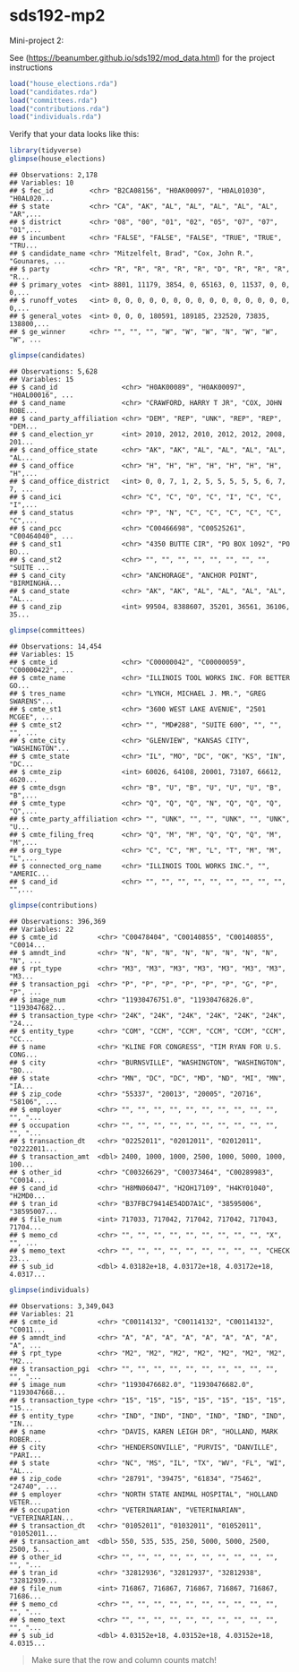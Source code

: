 sds192-mp2
================

Mini-project 2:

See (<https://beanumber.github.io/sds192/mod_data.html>) for the project instructions

``` r
load("house_elections.rda")
load("candidates.rda")
load("committees.rda")
load("contributions.rda")
load("individuals.rda")
```

Verify that your data looks like this:

``` r
library(tidyverse)
glimpse(house_elections)
```

    ## Observations: 2,178
    ## Variables: 10
    ## $ fec_id         <chr> "B2CA08156", "H0AK00097", "H0AL01030", "H0AL020...
    ## $ state          <chr> "CA", "AK", "AL", "AL", "AL", "AL", "AL", "AR",...
    ## $ district       <chr> "08", "00", "01", "02", "05", "07", "07", "01",...
    ## $ incumbent      <chr> "FALSE", "FALSE", "FALSE", "TRUE", "TRUE", "TRU...
    ## $ candidate_name <chr> "Mitzelfelt, Brad", "Cox, John R.", "Gounares, ...
    ## $ party          <chr> "R", "R", "R", "R", "R", "D", "R", "R", "R", "R...
    ## $ primary_votes  <int> 8801, 11179, 3854, 0, 65163, 0, 11537, 0, 0, 0,...
    ## $ runoff_votes   <int> 0, 0, 0, 0, 0, 0, 0, 0, 0, 0, 0, 0, 0, 0, 0, 0,...
    ## $ general_votes  <int> 0, 0, 0, 180591, 189185, 232520, 73835, 138800,...
    ## $ ge_winner      <chr> "", "", "", "W", "W", "W", "N", "W", "W", "W", ...

``` r
glimpse(candidates)
```

    ## Observations: 5,628
    ## Variables: 15
    ## $ cand_id                <chr> "H0AK00089", "H0AK00097", "H0AL00016", ...
    ## $ cand_name              <chr> "CRAWFORD, HARRY T JR", "COX, JOHN ROBE...
    ## $ cand_party_affiliation <chr> "DEM", "REP", "UNK", "REP", "REP", "DEM...
    ## $ cand_election_yr       <int> 2010, 2012, 2010, 2012, 2012, 2008, 201...
    ## $ cand_office_state      <chr> "AK", "AK", "AL", "AL", "AL", "AL", "AL...
    ## $ cand_office            <chr> "H", "H", "H", "H", "H", "H", "H", "H",...
    ## $ cand_office_district   <int> 0, 0, 7, 1, 2, 5, 5, 5, 5, 5, 6, 7, 7, ...
    ## $ cand_ici               <chr> "C", "C", "O", "C", "I", "C", "C", "I",...
    ## $ cand_status            <chr> "P", "N", "C", "C", "C", "C", "C", "C",...
    ## $ cand_pcc               <chr> "C00466698", "C00525261", "C00464040", ...
    ## $ cand_st1               <chr> "4350 BUTTE CIR", "PO BOX 1092", "PO BO...
    ## $ cand_st2               <chr> "", "", "", "", "", "", "", "", "SUITE ...
    ## $ cand_city              <chr> "ANCHORAGE", "ANCHOR POINT", "BIRMINGHA...
    ## $ cand_state             <chr> "AK", "AK", "AL", "AL", "AL", "AL", "AL...
    ## $ cand_zip               <int> 99504, 8388607, 35201, 36561, 36106, 35...

``` r
glimpse(committees)
```

    ## Observations: 14,454
    ## Variables: 15
    ## $ cmte_id                <chr> "C00000042", "C00000059", "C00000422", ...
    ## $ cmte_name              <chr> "ILLINOIS TOOL WORKS INC. FOR BETTER GO...
    ## $ tres_name              <chr> "LYNCH, MICHAEL J. MR.", "GREG SWARENS"...
    ## $ cmte_st1               <chr> "3600 WEST LAKE AVENUE", "2501 MCGEE", ...
    ## $ cmte_st2               <chr> "", "MD#288", "SUITE 600", "", "", "", ...
    ## $ cmte_city              <chr> "GLENVIEW", "KANSAS CITY", "WASHINGTON"...
    ## $ cmte_state             <chr> "IL", "MO", "DC", "OK", "KS", "IN", "DC...
    ## $ cmte_zip               <int> 60026, 64108, 20001, 73107, 66612, 4620...
    ## $ cmte_dsgn              <chr> "B", "U", "B", "U", "U", "U", "B", "B",...
    ## $ cmte_type              <chr> "Q", "Q", "Q", "N", "Q", "Q", "Q", "Q",...
    ## $ cmte_party_affiliation <chr> "", "UNK", "", "", "UNK", "", "UNK", "U...
    ## $ cmte_filing_freq       <chr> "Q", "M", "M", "Q", "Q", "Q", "M", "M",...
    ## $ org_type               <chr> "C", "C", "M", "L", "T", "M", "M", "L",...
    ## $ connected_org_name     <chr> "ILLINOIS TOOL WORKS INC.", "", "AMERIC...
    ## $ cand_id                <chr> "", "", "", "", "", "", "", "", "", "",...

``` r
glimpse(contributions)
```

    ## Observations: 396,369
    ## Variables: 22
    ## $ cmte_id          <chr> "C00478404", "C00140855", "C00140855", "C0014...
    ## $ amndt_ind        <chr> "N", "N", "N", "N", "N", "N", "N", "N", "N", ...
    ## $ rpt_type         <chr> "M3", "M3", "M3", "M3", "M3", "M3", "M3", "M3...
    ## $ transaction_pgi  <chr> "P", "P", "P", "P", "P", "P", "G", "P", "P", ...
    ## $ image_num        <chr> "11930476751.0", "11930476826.0", "1193047682...
    ## $ transaction_type <chr> "24K", "24K", "24K", "24K", "24K", "24K", "24...
    ## $ entity_type      <chr> "COM", "CCM", "CCM", "CCM", "CCM", "CCM", "CC...
    ## $ name             <chr> "KLINE FOR CONGRESS", "TIM RYAN FOR U.S. CONG...
    ## $ city             <chr> "BURNSVILLE", "WASHINGTON", "WASHINGTON", "BO...
    ## $ state            <chr> "MN", "DC", "DC", "MD", "ND", "MI", "MN", "IA...
    ## $ zip_code         <chr> "55337", "20013", "20005", "20716", "58106", ...
    ## $ employer         <chr> "", "", "", "", "", "", "", "", "", "", "", "...
    ## $ occupation       <chr> "", "", "", "", "", "", "", "", "", "", "", "...
    ## $ transaction_dt   <chr> "02252011", "02012011", "02012011", "02222011...
    ## $ transaction_amt  <dbl> 2400, 1000, 1000, 2500, 1000, 5000, 1000, 100...
    ## $ other_id         <chr> "C00326629", "C00373464", "C00289983", "C0014...
    ## $ cand_id          <chr> "H8MN06047", "H2OH17109", "H4KY01040", "H2MD0...
    ## $ tran_id          <chr> "B37FBC79414E54DD7A1C", "38595006", "38595007...
    ## $ file_num         <int> 717033, 717042, 717042, 717042, 717043, 71704...
    ## $ memo_cd          <chr> "", "", "", "", "", "", "", "", "", "X", "", ...
    ## $ memo_text        <chr> "", "", "", "", "", "", "", "", "", "CHECK 23...
    ## $ sub_id           <dbl> 4.03182e+18, 4.03172e+18, 4.03172e+18, 4.0317...

``` r
glimpse(individuals)
```

    ## Observations: 3,349,043
    ## Variables: 21
    ## $ cmte_id          <chr> "C00114132", "C00114132", "C00114132", "C0011...
    ## $ amndt_ind        <chr> "A", "A", "A", "A", "A", "A", "A", "A", "A", ...
    ## $ rpt_type         <chr> "M2", "M2", "M2", "M2", "M2", "M2", "M2", "M2...
    ## $ transaction_pgi  <chr> "", "", "", "", "", "", "", "", "", "", "", "...
    ## $ image_num        <chr> "11930476682.0", "11930476682.0", "1193047668...
    ## $ transaction_type <chr> "15", "15", "15", "15", "15", "15", "15", "15...
    ## $ entity_type      <chr> "IND", "IND", "IND", "IND", "IND", "IND", "IN...
    ## $ name             <chr> "DAVIS, KAREN LEIGH DR", "HOLLAND, MARK ROBER...
    ## $ city             <chr> "HENDERSONVILLE", "PURVIS", "DANVILLE", "PARI...
    ## $ state            <chr> "NC", "MS", "IL", "TX", "WV", "FL", "WI", "AL...
    ## $ zip_code         <chr> "28791", "39475", "61834", "75462", "24740", ...
    ## $ employer         <chr> "NORTH STATE ANIMAL HOSPITAL", "HOLLAND VETER...
    ## $ occupation       <chr> "VETERINARIAN", "VETERINARIAN", "VETERINARIAN...
    ## $ transaction_dt   <chr> "01052011", "01032011", "01052011", "01052011...
    ## $ transaction_amt  <dbl> 550, 535, 535, 250, 5000, 5000, 2500, 2500, 5...
    ## $ other_id         <chr> "", "", "", "", "", "", "", "", "", "", "", "...
    ## $ tran_id          <chr> "32812936", "32812937", "32812938", "32812939...
    ## $ file_num         <int> 716867, 716867, 716867, 716867, 716867, 71686...
    ## $ memo_cd          <chr> "", "", "", "", "", "", "", "", "", "", "", "...
    ## $ memo_text        <chr> "", "", "", "", "", "", "", "", "", "", "", "...
    ## $ sub_id           <dbl> 4.03152e+18, 4.03152e+18, 4.03152e+18, 4.0315...

> Make sure that the row and column counts match!
